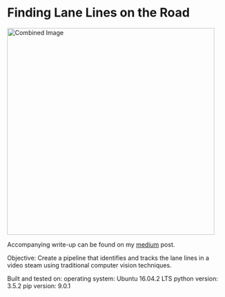 # **Finding Lane Lines on the Road** 

<img src="examples/laneLines_thirdPass.jpg" width="480" alt="Combined Image" />

Accompanying write-up can be found on my [medium](https://medium.com/@jovansardinha/finding-lane-lines-on-the-road-with-computer-vision-d3da89bffe24) post.

Objective: Create a pipeline that identifies and tracks the lane lines in a video steam using traditional computer vision techniques.

Built and tested on: operating system: Ubuntu 16.04.2 LTS
python version: 3.5.2
pip version: 9.0.1
